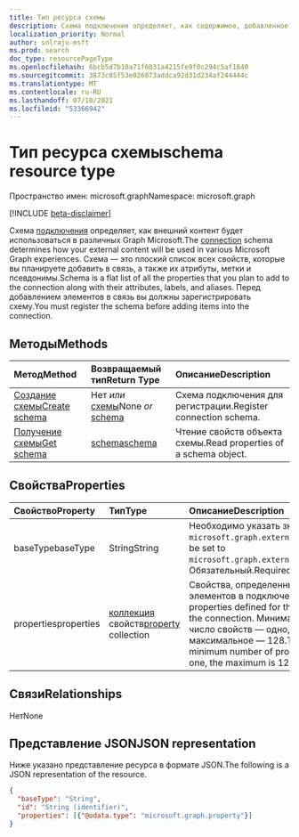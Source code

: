 ```yaml
---
title: Тип ресурса схемы
description: Схема подключения определяет, как содержимое, добавленное в подключение, будет использоваться в различных Graph microsoft.
localization_priority: Normal
author: snlraju-msft
ms.prod: search
doc_type: resourcePageType
ms.openlocfilehash: 6bcb5d7b10a71f6031a4215fe9f0c294c5af1840
ms.sourcegitcommit: 3873c85f53e026073addca92d31d234af244444c
ms.translationtype: MT
ms.contentlocale: ru-RU
ms.lasthandoff: 07/10/2021
ms.locfileid: "53366942"
---
```

# <a name="schema-resource-type"></a><span data-ttu-id="cbcfb-103">Тип ресурса схемы</span><span class="sxs-lookup"><span data-stu-id="cbcfb-103">schema resource type</span></span>

<span data-ttu-id="cbcfb-104">Пространство имен: microsoft.graph</span><span class="sxs-lookup"><span data-stu-id="cbcfb-104">Namespace: microsoft.graph</span></span>

[!INCLUDE [beta-disclaimer](../../includes/beta-disclaimer.md)]

<span data-ttu-id="cbcfb-105">Схема [подключения](externalconnection.md) определяет, как внешний контент будет использоваться в различных Graph Microsoft.</span><span class="sxs-lookup"><span data-stu-id="cbcfb-105">The [connection](externalconnection.md) schema determines how your external content will be used in various Microsoft Graph experiences.</span></span> <span data-ttu-id="cbcfb-106">Схема — это плоский список всех свойств, которые вы планируете добавить в связь, а также их атрибуты, метки и псевдонимы.</span><span class="sxs-lookup"><span data-stu-id="cbcfb-106">Schema is a flat list of all the properties that you plan to add to the connection along with their attributes, labels, and aliases.</span></span> <span data-ttu-id="cbcfb-107">Перед добавлением элементов в связь вы должны зарегистрировать схему.</span><span class="sxs-lookup"><span data-stu-id="cbcfb-107">You must register the schema before adding items into the connection.</span></span>

## <a name="methods"></a><span data-ttu-id="cbcfb-108">Методы</span><span class="sxs-lookup"><span data-stu-id="cbcfb-108">Methods</span></span>

| <span data-ttu-id="cbcfb-109">Метод</span><span class="sxs-lookup"><span data-stu-id="cbcfb-109">Method</span></span>                                                    | <span data-ttu-id="cbcfb-110">Возвращаемый тип</span><span class="sxs-lookup"><span data-stu-id="cbcfb-110">Return Type</span></span>                   | <span data-ttu-id="cbcfb-111">Описание</span><span class="sxs-lookup"><span data-stu-id="cbcfb-111">Description</span></span> |
|:----------------------------------------------------------|:------------------------------|:--|
| [<span data-ttu-id="cbcfb-112">Создание схемы</span><span class="sxs-lookup"><span data-stu-id="cbcfb-112">Create schema</span></span>](../api/externalconnection-post-schema.md) | <span data-ttu-id="cbcfb-113">Нет *или* [схемы](schema.md)</span><span class="sxs-lookup"><span data-stu-id="cbcfb-113">None *or* [schema](schema.md)</span></span> | <span data-ttu-id="cbcfb-114">Схема подключения для регистрации.</span><span class="sxs-lookup"><span data-stu-id="cbcfb-114">Register connection schema.</span></span> |
| [<span data-ttu-id="cbcfb-115">Получение схемы</span><span class="sxs-lookup"><span data-stu-id="cbcfb-115">Get schema</span></span>](../api/schema-get.md)                        | [<span data-ttu-id="cbcfb-116">schema</span><span class="sxs-lookup"><span data-stu-id="cbcfb-116">schema</span></span>](schema.md)           | <span data-ttu-id="cbcfb-117">Чтение свойств объекта схемы.</span><span class="sxs-lookup"><span data-stu-id="cbcfb-117">Read properties of a schema object.</span></span> |

## <a name="properties"></a><span data-ttu-id="cbcfb-118">Свойства</span><span class="sxs-lookup"><span data-stu-id="cbcfb-118">Properties</span></span>

| <span data-ttu-id="cbcfb-119">Свойство</span><span class="sxs-lookup"><span data-stu-id="cbcfb-119">Property</span></span>   | <span data-ttu-id="cbcfb-120">Тип</span><span class="sxs-lookup"><span data-stu-id="cbcfb-120">Type</span></span>                               | <span data-ttu-id="cbcfb-121">Описание</span><span class="sxs-lookup"><span data-stu-id="cbcfb-121">Description</span></span>                |
|:-----------|:-----------------------------------|:---------------------------|
| <span data-ttu-id="cbcfb-122">baseType</span><span class="sxs-lookup"><span data-stu-id="cbcfb-122">baseType</span></span>   | <span data-ttu-id="cbcfb-123">String</span><span class="sxs-lookup"><span data-stu-id="cbcfb-123">String</span></span>                             | <span data-ttu-id="cbcfb-124">Необходимо указать значение `microsoft.graph.externalItem`.</span><span class="sxs-lookup"><span data-stu-id="cbcfb-124">Must be set to `microsoft.graph.externalItem`.</span></span> <span data-ttu-id="cbcfb-125">Обязательный.</span><span class="sxs-lookup"><span data-stu-id="cbcfb-125">Required.</span></span> |
| <span data-ttu-id="cbcfb-126">properties</span><span class="sxs-lookup"><span data-stu-id="cbcfb-126">properties</span></span> | <span data-ttu-id="cbcfb-127">[коллекция](property.md) свойств</span><span class="sxs-lookup"><span data-stu-id="cbcfb-127">[property](property.md) collection</span></span> | <span data-ttu-id="cbcfb-128">Свойства, определенные для элементов в подключении.</span><span class="sxs-lookup"><span data-stu-id="cbcfb-128">The properties defined for the items in the connection.</span></span> <span data-ttu-id="cbcfb-129">Минимальное число свойств — одно, максимальное — 128.</span><span class="sxs-lookup"><span data-stu-id="cbcfb-129">The minimum number of properties is one, the maximum is 128.</span></span> |

## <a name="relationships"></a><span data-ttu-id="cbcfb-130">Связи</span><span class="sxs-lookup"><span data-stu-id="cbcfb-130">Relationships</span></span>

<span data-ttu-id="cbcfb-131">Нет</span><span class="sxs-lookup"><span data-stu-id="cbcfb-131">None</span></span>

## <a name="json-representation"></a><span data-ttu-id="cbcfb-132">Представление JSON</span><span class="sxs-lookup"><span data-stu-id="cbcfb-132">JSON representation</span></span>

<span data-ttu-id="cbcfb-133">Ниже указано представление ресурса в формате JSON.</span><span class="sxs-lookup"><span data-stu-id="cbcfb-133">The following is a JSON representation of the resource.</span></span>

<!-- {
  "blockType": "resource",
  "optionalProperties": [

  ],
  "@odata.type": "microsoft.graph.schema",
  "keyProperty": "id"
}-->

```json
{
  "baseType": "String",
  "id": "String (identifier)",
  "properties": [{"@odata.type": "microsoft.graph.property"}]
}
```

<!-- uuid: 16cd6b66-4b1a-43a1-adaf-3a886856ed98
2019-02-04 14:57:30 UTC -->
<!-- {
  "type": "#page.annotation",
  "description": "schema resource",
  "keywords": "",
  "section": "documentation",
  "tocPath": ""
}-->



